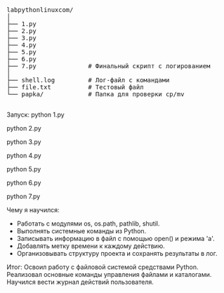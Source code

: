 <pre>

labpythonlinuxcom/
│
├── 1.py
├── 2.py
├── 3.py
├── 4.py
├── 5.py
├── 6.py
├── 7.py              # Финальный скрипт с логированием
│
├── shell.log         # Лог-файл с командами
├── file.txt          # Тестовый файл
└── papka/            # Папка для проверки cp/mv

</pre>
Запуск:
python 1.py

python 2.py

python 3.py

python 4.py

python 5.py

python 6.py

python 7.py


Чему я научился:
- Работать с модулями os, os.path, pathlib, shutil.  
- Выполнять системные команды из Python.  
- Записывать информацию в файл с помощью open() и режима 'a'.  
- Добавлять метку времени к каждому действию.  
- Организовывать структуру проекта и сохранять результаты в лог.

Итог:
Освоил работу с файловой системой средствами Python.
Реализовал основные команды управления файлами и каталогами.
Научился вести журнал действий пользователя.
